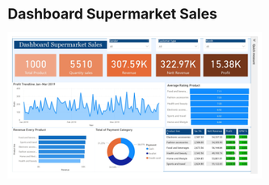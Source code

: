 # Dashboard Supermarket Sales

![image](https://github.com/Rslnrafi/Supermarket-Sales/blob/8b07167d4bf1bfc34fe508152c1e988e28b2fac8/Display%20Dashboard.jpg)
